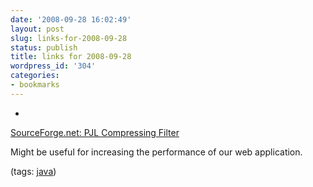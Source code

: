```yaml
---
date: '2008-09-28 16:02:49'
layout: post
slug: links-for-2008-09-28
status: publish
title: links for 2008-09-28
wordpress_id: '304'
categories:
- bookmarks
---
```


  * 
                

[SourceForge.net: PJL Compressing Filter](http://sourceforge.net/projects/pjl-comp-filter/)


                

Might be useful for increasing the performance of our web application.


                

(tags: [java](http://delicious.com/eob/java))


            
